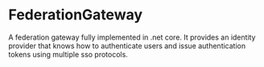 # FederationGateway
A federation gateway fully implemented in .net core. It provides an identity provider that knows how to authenticate users and issue authentication tokens using multiple sso protocols.
